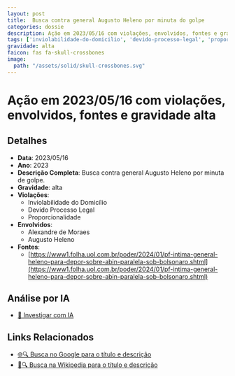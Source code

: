 ```yaml
---
layout: post
title:  Busca contra general Augusto Heleno por minuta do golpe
categories: dossie
description: Ação em 2023/05/16 com violações, envolvidos, fontes e gravidade alta
tags: ['inviolabilidade-do-domicilio', 'devido-processo-legal', 'proporcionalidade', 'alexandre-de-moraes', 'augusto-heleno', 'gravidade-alta']
gravidade: alta
faicon: fas fa-skull-crossbones
image:
  path: "/assets/solid/skull-crossbones.svg"
---
```


# Ação em 2023/05/16 com violações, envolvidos, fontes e gravidade alta

## Detalhes
- **Data**: 2023/05/16
- **Ano**: 2023
- **Descrição Completa**: Busca contra general Augusto Heleno por minuta de golpe.
- **Gravidade**: alta <i class="fas fas fa-skull-crossbones fa-2x"></i>
- **Violações**:
  - Inviolabilidade do Domicílio
  - Devido Processo Legal
  - Proporcionalidade
- **Envolvidos**:
  - Alexandre de Moraes
  - Augusto Heleno
- **Fontes**:
  - [https://www1.folha.uol.com.br/poder/2024/01/pf-intima-general-heleno-para-depor-sobre-abin-paralela-sob-bolsonaro.shtml](https://www1.folha.uol.com.br/poder/2024/01/pf-intima-general-heleno-para-depor-sobre-abin-paralela-sob-bolsonaro.shtml)

## Análise por IA
- [🤖 Investigar com IA](https://www.perplexity.ai/search?q=%22Alexandre%20de%20Moraes%22%20Busca%20contra%20general%20Augusto%20Heleno%20por%20minuta%20do%20golpe%20Busca%20contra%20general%20Augusto%20Heleno%20por%20minuta%20de%20golpe.%20Inviolabilidade%20do%20Domic%C3%ADlio%20Devido%20Processo%20Legal%20Proporcionalidade%202023%20gravidade%20alta)

## Links Relacionados
- [🌐🔍 Busca no Google para o título e descrição](https://www.google.com/search?q=%22Alexandre%20de%20Moraes%22%20Busca%20contra%20general%20Augusto%20Heleno%20por%20minuta%20do%20golpe%20Busca%20contra%20general%20Augusto%20Heleno%20por%20minuta%20de%20golpe.%20Inviolabilidade%20do%20Domic%C3%ADlio%20Devido%20Processo%20Legal%20Proporcionalidade%202023%20gravidade%20alta)
- [📖🔍 Busca na Wikipedia para o título e descrição](https://pt.wikipedia.org/w/index.php?search=%22Alexandre%20de%20Moraes%22%20Busca%20contra%20general%20Augusto%20Heleno%20por%20minuta%20do%20golpe%20Busca%20contra%20general%20Augusto%20Heleno%20por%20minuta%20de%20golpe.%20Inviolabilidade%20do%20Domic%C3%ADlio%20Devido%20Processo%20Legal%20Proporcionalidade%202023%20gravidade%20alta)

